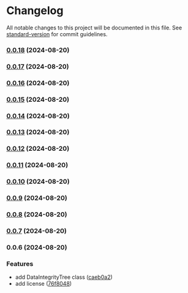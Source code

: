 # Changelog

All notable changes to this project will be documented in this file. See [standard-version](https://github.com/conventional-changelog/standard-version) for commit guidelines.

### [0.0.18](https://github.com/Datalayer-Storage/DataIntegrityTree/compare/v0.0.17...v0.0.18) (2024-08-20)

### [0.0.17](https://github.com/Datalayer-Storage/DataIntegrityTree/compare/v0.0.16...v0.0.17) (2024-08-20)

### [0.0.16](https://github.com/Datalayer-Storage/DataIntegrityTree/compare/v0.0.15...v0.0.16) (2024-08-20)

### [0.0.15](https://github.com/Datalayer-Storage/DataIntegrityTree/compare/v0.0.14...v0.0.15) (2024-08-20)

### [0.0.14](https://github.com/Datalayer-Storage/DataIntegrityTree/compare/v0.0.13...v0.0.14) (2024-08-20)

### [0.0.13](https://github.com/Datalayer-Storage/DataIntegrityTree/compare/v0.0.12...v0.0.13) (2024-08-20)

### [0.0.12](https://github.com/Datalayer-Storage/DataIntegrityTree/compare/v0.0.11...v0.0.12) (2024-08-20)

### [0.0.11](https://github.com/Datalayer-Storage/DataIntegrityTree/compare/v0.0.10...v0.0.11) (2024-08-20)

### [0.0.10](https://github.com/Datalayer-Storage/DataIntegrityTree/compare/v0.0.9...v0.0.10) (2024-08-20)

### [0.0.9](https://github.com/Datalayer-Storage/DataIntegrityTree/compare/v0.0.8...v0.0.9) (2024-08-20)

### [0.0.8](https://github.com/Datalayer-Storage/DataIntegrityTree/compare/v0.0.7...v0.0.8) (2024-08-20)

### [0.0.7](https://github.com/Datalayer-Storage/DataIntegrityTree/compare/v0.0.6...v0.0.7) (2024-08-20)

### 0.0.6 (2024-08-20)


### Features

* add DataIntegrityTree class ([caeb0a2](https://github.com/Datalayer-Storage/DataIntegrityTree/commit/caeb0a2596ce99d1ff44d4654c7473a2f6368c2a))
* add license ([76f8048](https://github.com/Datalayer-Storage/DataIntegrityTree/commit/76f8048ff1cac183980f2549e1380fcacb180d0b))
